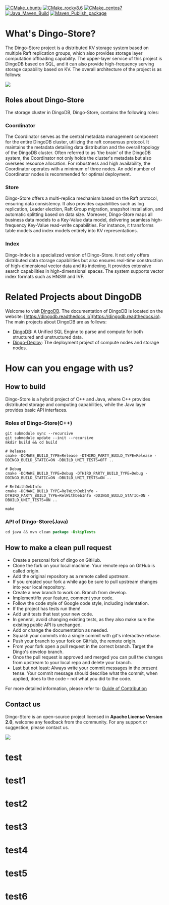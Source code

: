 [![CMake_ubuntu](https://github.com/dingodb/dingo-store/actions/workflows/ci_ubuntu.yml/badge.svg)](https://github.com/dingodb/dingo-store/actions/workflows/ci_ubuntu.yml)
[![CMake_rocky8.6](https://github.com/dingodb/dingo-store/actions/workflows/ci_rocky.yml/badge.svg)](https://github.com/dingodb/dingo-store/actions/workflows/ci_rocky.yml)
[![CMake_centos7](https://github.com/dingodb/dingo-store/actions/workflows/ci_centos.yml/badge.svg)](https://github.com/dingodb/dingo-store/actions/workflows/ci_centos.yml)
[![Java_Maven_Build](https://github.com/dingodb/dingo-store/actions/workflows/java_build.yml/badge.svg)](https://github.com/dingodb/dingo-store/actions/workflows/java_build.yml)
[![Maven_Publish_package](https://github.com/dingodb/dingo-store/actions/workflows/java_package.yml/badge.svg)](https://github.com/dingodb/dingo-store/actions/workflows/java_package.yml)




# What's Dingo-Store?

The Dingo-Store project is a distributed KV storage system based on multiple Raft replication groups, which also provides storage layer computation offloading capability. The upper-layer service of this project is DingoDB based on SQL, and it can also provide high-frequency serving storage capability based on KV. The overall architecture of the project is as follows:

![](./docs/images/dingo-store-architecture.jpg)

## Roles about Dingo-Store

The storage cluster in DingoDB, Dingo-Store, contains the following roles:

### Coordinator

The Coordinator serves as the central metadata management component for the entire DingoDB cluster, utilizing the raft consensus protocol. It maintains the metadata detailing data distribution and the overall topology of the DingoDB cluster. Often referred to as 'the brain' of the DingoDB system, the Coordinator not only holds the cluster's metadata but also oversees resource allocation. For robustness and high availability, the Coordinator operates with a minimum of three nodes. An odd number of Coordinator nodes is recommended for optimal deployment.

### Store

Dingo-Store offers a multi-replica mechanism based on the Raft protocol, ensuring data consistency. It also provides capabilities such as log replication, Leader election, Raft Group migration, snapshot installation, and automatic splitting based on data size. Moreover, Dingo-Store maps all business data models to a Key-Value data model, delivering seamless high-frequency Key-Value read-write capabilities. For instance, it transforms table models and index models entirely into KV representations.

### Index

Dingo-Index is a specialized version of Dingo-Store. It not only offers distributed data storage capabilities but also ensures real-time construction of high-dimensional vector data and its indexing. It provides extensive search capabilities in high-dimensional spaces. The system supports vector index formats such as HNSW and IVF.


# Related Projects about DingoDB

Welcome to visit [DingoDB](https://github.com/dingodb/dingo). The documentation of DingoDB is located on the website: [https://dingodb.readthedocs.io](https://dingodb.readthedocs.io).  The main projects about DingoDB are as follows:

- [DingoDB](https://github.com/dingodb/dingo): A Unified SQL Engine to parse and compute for both structured and unstructured data.
- [Dingo-Deploy](https://github.com/dingodb/dingo-deploy): The deployment project of compute nodes and storage nodes.

# How can you engage with us?

## How to build 

Dingo-Store is a hybrid project of C++ and Java, where C++ provides distributed storage and computing capabilities, while the Java layer provides basic API interfaces.

### Roles of Dingo-Store(C++)

```shell
git submodule sync --recursive
git submodule update --init --recursive
mkdir build && cd build

# Release
cmake -DCMAKE_BUILD_TYPE=Release -DTHIRD_PARTY_BUILD_TYPE=Release -DDINGO_BUILD_STATIC=ON -DBUILD_UNIT_TESTS=OFF ..

# Debug
cmake -DCMAKE_BUILD_TYPE=Debug -DTHIRD_PARTY_BUILD_TYPE=Debug -DDINGO_BUILD_STATIC=ON -DBUILD_UNIT_TESTS=ON ..

# RelWithDebInfo
cmake -DCMAKE_BUILD_TYPE=RelWithDebInfo -DTHIRD_PARTY_BUILD_TYPE=RelWithDebInfo -DDINGO_BUILD_STATIC=ON -DBUILD_UNIT_TESTS=ON ..

make
```

### API of Dingo-Store(Java)

```java
cd java && mvn clean package -DskipTests
```


## How to make a clean pull request

- Create a personal fork of dingo on GitHub.
- Clone the fork on your local machine. Your remote repo on GitHub is called origin.
- Add the original repository as a remote called upstream.
- If you created your fork a while ago be sure to pull upstream changes into your local repository.
- Create a new branch to work on. Branch from develop.
- Implement/fix your feature, comment your code.
- Follow the code style of Google code style, including indentation.
- If the project has tests run them!
- Add unit tests that test your new code.
- In general, avoid changing existing tests, as they also make sure the existing public API is
  unchanged.
- Add or change the documentation as needed.
- Squash your commits into a single commit with git's interactive rebase.
- Push your branch to your fork on GitHub, the remote origin.
- From your fork open a pull request in the correct branch. Target the Dingo's develop branch.
- Once the pull request is approved and merged you can pull the changes from upstream to your local
  repo and delete your branch.
- Last but not least: Always write your commit messages in the present tense. Your commit message
  should describe what the commit, when applied, does to the code – not what you did to the code.


For more detailed information, please refer to: [Guide of Contribution](./docs/contributing.md)


## Contact us

Dingo-Store is an open-source project licensed in **Apache License Version 2.0**, welcome any feedback from the community.
For any support or suggestion, please contact us.

![](./docs/images/dingo_contact.jpg)

# test
# test1
# test2
# test3
# test4
# test5
# test6
